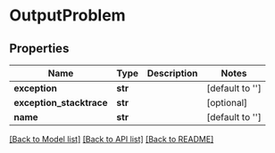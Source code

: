 # OutputProblem

## Properties
Name | Type | Description | Notes
------------ | ------------- | ------------- | -------------
**exception** | **str** |  | [default to '']
**exception_stacktrace** | **str** |  | [optional] 
**name** | **str** |  | [default to '']

[[Back to Model list]](../README.md#documentation-for-models) [[Back to API list]](../README.md#documentation-for-api-endpoints) [[Back to README]](../README.md)


